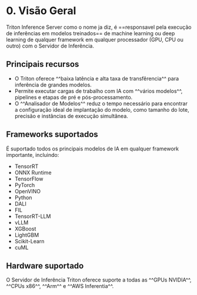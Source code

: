 # 0. Visão Geral

Triton Inference Server como o nome ja diz, é ==responsavel pela execução de inferências em modelos treinados== de machine learning ou deep learning de qualquer framework em qualquer processador (GPU, CPU ou outro) com o Servidor de Inferência.

## Principais recursos

- O Triton oferece ^^baixa latência e alta taxa de transfêrencia^^ para inferência de grandes modelos.
- Permite executar cargas de trabalho com IA com ^^vários modelos^^, pipelines e etapas de pré e pós-processamento.
- O ^^Analisador de Modelos^^ reduz o tempo necessário para encontrar a configuração ideal de implantação do modelo, como tamanho do lote, precisão e instâncias de execução simultânea.

## Frameworks suportados

É suportado todos os principais modelos de IA em qualquer framework importante, incluindo:

- TensorRT
- ONNX Runtime
- TensorFlow
- PyTorch
- OpenVINO
- Python
- DALI
- FIL
- TensorRT-LLM
- vLLM
- XGBoost
- LightGBM
- Scikit-Learn
- cuML

## Hardware suportado

O Servidor de Inferência Triton oferece suporte a todas as ^^GPUs NVIDIA^^, ^^CPUs x86^^, ^^Arm^^ e ^^AWS Inferentia^^.
